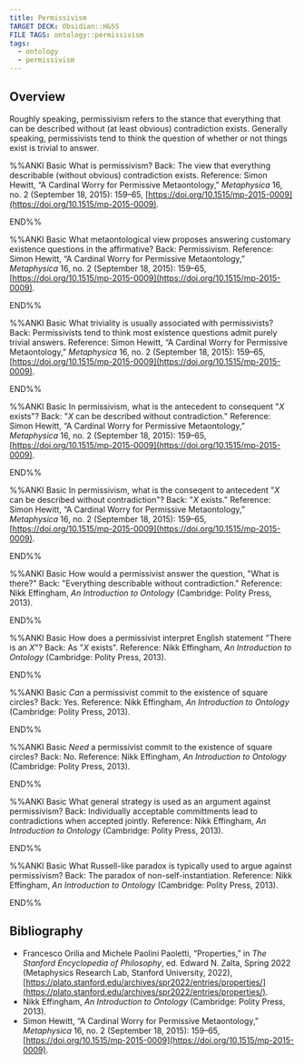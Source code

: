 ```yaml
---
title: Permissivism
TARGET DECK: Obsidian::H&SS
FILE TAGS: ontology::permissivism
tags:
  - ontology
  - permissivism
---
```


## Overview

Roughly speaking, permissivism refers to the stance that everything that can be described without (at least obvious) contradiction exists. Generally speaking, permissivists tend to think the question of whether or not things exist is trivial to answer.

%%ANKI
Basic
What is permissivism?
Back: The view that everything describable (without obvious) contradiction exists.
Reference: Simon Hewitt, “A Cardinal Worry for Permissive Metaontology,” _Metaphysica_ 16, no. 2 (September 18, 2015): 159–65, [https://doi.org/10.1515/mp-2015-0009](https://doi.org/10.1515/mp-2015-0009).
<!--ID: 1720912238010-->
END%%

%%ANKI
Basic
What metaontological view proposes answering customary existence questions in the affirmative?
Back: Permissivism.
Reference: Simon Hewitt, “A Cardinal Worry for Permissive Metaontology,” _Metaphysica_ 16, no. 2 (September 18, 2015): 159–65, [https://doi.org/10.1515/mp-2015-0009](https://doi.org/10.1515/mp-2015-0009).
<!--ID: 1720912238016-->
END%%

%%ANKI
Basic
What triviality is usually associated with permissivists?
Back: Permissivists tend to think most existence questions admit purely trivial answers.
Reference: Simon Hewitt, “A Cardinal Worry for Permissive Metaontology,” _Metaphysica_ 16, no. 2 (September 18, 2015): 159–65, [https://doi.org/10.1515/mp-2015-0009](https://doi.org/10.1515/mp-2015-0009).
<!--ID: 1720965569467-->
END%%

%%ANKI
Basic
In permissivism, what is the antecedent to consequent "$X$ exists"?
Back: "$X$ can be described without contradiction."
Reference: Simon Hewitt, “A Cardinal Worry for Permissive Metaontology,” _Metaphysica_ 16, no. 2 (September 18, 2015): 159–65, [https://doi.org/10.1515/mp-2015-0009](https://doi.org/10.1515/mp-2015-0009).
<!--ID: 1720912238023-->
END%%

%%ANKI
Basic
In permissivism, what is the conseqent to antecedent "$X$ can be described without contradiction"?
Back: "$X$ exists."
Reference: Simon Hewitt, “A Cardinal Worry for Permissive Metaontology,” _Metaphysica_ 16, no. 2 (September 18, 2015): 159–65, [https://doi.org/10.1515/mp-2015-0009](https://doi.org/10.1515/mp-2015-0009).
<!--ID: 1720912238027-->
END%%

%%ANKI
Basic
How would a permissivist answer the question, "What is there?"
Back: "Everything describable without contradiction."
Reference: Nikk Effingham, _An Introduction to Ontology_ (Cambridge: Polity Press, 2013).
<!--ID: 1720912238031-->
END%%

%%ANKI
Basic
How does a permissivist interpret English statement "There is an $X$"?
Back: As "$X$ exists".
Reference: Nikk Effingham, _An Introduction to Ontology_ (Cambridge: Polity Press, 2013).
<!--ID: 1720912238035-->
END%%

%%ANKI
Basic
*Can* a permissivist commit to the existence of square circles?
Back: Yes.
Reference: Nikk Effingham, _An Introduction to Ontology_ (Cambridge: Polity Press, 2013).
<!--ID: 1720912238038-->
END%%

%%ANKI
Basic
*Need* a permissivist commit to the existence of square circles?
Back: No.
Reference: Nikk Effingham, _An Introduction to Ontology_ (Cambridge: Polity Press, 2013).
<!--ID: 1720912238042-->
END%%

%%ANKI
Basic
What general strategy is used as an argument against permissivism?
Back: Individually acceptable committments lead to contradictions when accepted jointly.
Reference: Nikk Effingham, _An Introduction to Ontology_ (Cambridge: Polity Press, 2013).
<!--ID: 1720912238045-->
END%%

%%ANKI
Basic
What Russell-like paradox is typically used to argue against permissivism?
Back: The paradox of non-self-instantiation.
Reference: Nikk Effingham, _An Introduction to Ontology_ (Cambridge: Polity Press, 2013).
<!--ID: 1720912238049-->
END%%

## Bibliography

* Francesco Orilia and Michele Paolini Paoletti, “Properties,” in _The Stanford Encyclopedia of Philosophy_, ed. Edward N. Zalta, Spring 2022 (Metaphysics Research Lab, Stanford University, 2022), [https://plato.stanford.edu/archives/spr2022/entries/properties/](https://plato.stanford.edu/archives/spr2022/entries/properties/).
* Nikk Effingham, _An Introduction to Ontology_ (Cambridge: Polity Press, 2013).
* Simon Hewitt, “A Cardinal Worry for Permissive Metaontology,” _Metaphysica_ 16, no. 2 (September 18, 2015): 159–65, [https://doi.org/10.1515/mp-2015-0009](https://doi.org/10.1515/mp-2015-0009).